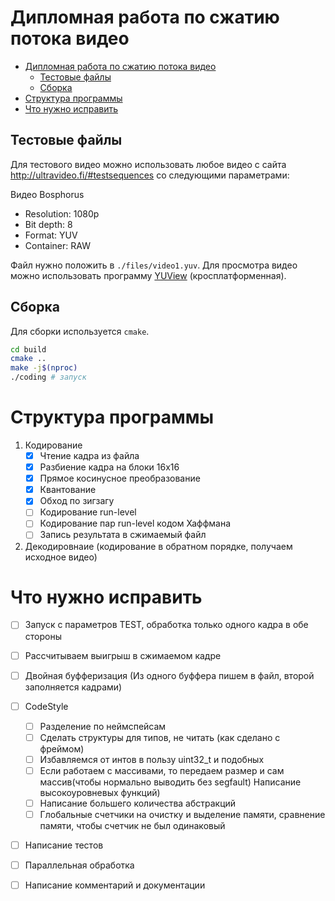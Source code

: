 # Дипломная работа по сжатию потока видео

- [Дипломная работа по сжатию потока видео](#дипломная-работа-по-сжатию-потока-видео)
  - [Тестовые файлы](#тестовые-файлы)
  - [Сборка](#сборка)
- [Структура программы](#структура-программы)
- [Что нужно исправить](#что-нужно-исправить)

## Тестовые файлы

Для тестового видео можно использовать любое видео с сайта
http://ultravideo.fi/#testsequences со следующими параметрами:

Видео Bosphorus
- Resolution: 1080p
- Bit depth: 8
- Format: YUV
- Container: RAW

Файл нужно положить в `./files/video1.yuv`. Для просмотра видео можно использовать программу
[YUView](https://github.com/IENT/YUView) (кросплатформенная).

## Сборка

Для сборки используется `cmake`.

```bash
cd build
cmake ..
make -j$(nproc)
./coding # запуск
```

# Структура программы
1. Кодирование
    - [x] Чтение кадра из файла
    - [x] Разбиение кадра на блоки 16x16
    - [x] Прямое косинусное преобразование
    - [x] Квантование
    - [x] Обход по зигзагу
    - [ ] Кодирование run-level
    - [ ] Кодирование пар run-level кодом Хаффмана
    - [ ] Запись результата в сжимаемый файл
2. Декодировнаие (кодирование в обратном порядке, получаем исходное видео)


# Что нужно исправить
- [ ] Запуск с параметров TEST, обработка только одного кадра в обе стороны
- [ ] Рассчитываем выигрыш в сжимаемом кадре
- [ ] Двойная буфферизация (Из одного буффера пишем в файл, второй заполняется кадрами)
- [ ] CodeStyle
    - [ ] Разделение по неймспейсам
    - [ ] Сделать структуры для типов, не читать (как сделано с фреймом)
    - [ ] Избавляемся от интов в пользу uint32_t и подобных
    - [ ] Если работаем с массивами, то передаем размер и сам массив(чтобы нормально выводить без segfault) Написание высокоуровневых функций)
    - [ ] Написание большего количества абстракций
    - [ ] Глобальные счетчики на очистку и выделение памяти, сравнение памяти, чтобы счетчик не был одинаковый
- [ ] Написание тестов
- [ ] Параллельная обработка
- [ ] Написание комментарий и документации

